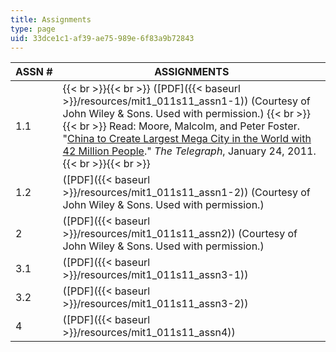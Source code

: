 ```yaml
---
title: Assignments
type: page
uid: 33dce1c1-af39-ae75-989e-6f83a9b72843
---
```


| ASSN # | ASSIGNMENTS |
| --- | --- |
| 1.1 |  {{< br >}}{{< br >}} ([PDF]({{< baseurl >}}/resources/mit1_011s11_assn1-1)) (Courtesy of John Wiley & Sons. Used with permission.) {{< br >}}{{< br >}} Read: Moore, Malcolm, and Peter Foster. "[China to Create Largest Mega City in the World with 42 Million People](http://www.telegraph.co.uk/news/worldnews/asia/china/8278315/China-to-create-largest-mega-city-in-the-world-with-42-million-people.html)." _The Telegraph_, January 24, 2011. {{< br >}}{{< br >}}  |
| 1.2 | ([PDF]({{< baseurl >}}/resources/mit1_011s11_assn1-2)) (Courtesy of John Wiley & Sons. Used with permission.) |
| 2 | ([PDF]({{< baseurl >}}/resources/mit1_011s11_assn2)) (Courtesy of John Wiley & Sons. Used with permission.) |
| 3.1 | ([PDF]({{< baseurl >}}/resources/mit1_011s11_assn3-1)) |
| 3.2 | ([PDF]({{< baseurl >}}/resources/mit1_011s11_assn3-2)) |
| 4 | ([PDF]({{< baseurl >}}/resources/mit1_011s11_assn4))